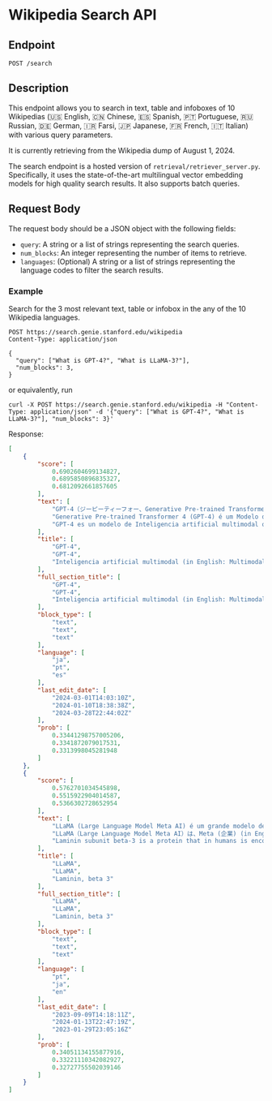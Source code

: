# Wikipedia Search API

## Endpoint
`POST /search`

## Description
This endpoint allows you to search in text, table and infoboxes of 10 Wikipedias (🇺🇸 English, 🇨🇳 Chinese, 🇪🇸 Spanish, 🇵🇹 Portuguese, 🇷🇺 Russian, 🇩🇪 German, 🇮🇷 Farsi, 🇯🇵 Japanese, 🇫🇷 French, 🇮🇹 Italian) with various query parameters.

It is currently retrieving from the Wikipedia dump of August 1, 2024.

The search endpoint is a hosted version of `retrieval/retriever_server.py`.
Specifically, it uses the state-of-the-art multilingual vector embedding models for high quality search results.
It also supports batch queries.

## Request Body
The request body should be a JSON object with the following fields:

- `query`: A string or a list of strings representing the search queries.
- `num_blocks`: An integer representing the number of items to retrieve.
- `languages`: (Optional) A string or a list of strings representing the language codes to filter the search results.

### Example
Search for the 3 most relevant text, table or infobox in the any of the 10 Wikipedia languages.
```http
POST https://search.genie.stanford.edu/wikipedia
Content-Type: application/json

{
  "query": ["What is GPT-4?", "What is LLaMA-3?"],
  "num_blocks": 3,
}
```

or equivalently, run

```
curl -X POST https://search.genie.stanford.edu/wikipedia -H "Content-Type: application/json" -d '{"query": ["What is GPT-4?", "What is LLaMA-3?"], "num_blocks": 3}'
```

Response:
```json
[
    {
        "score": [
            0.6902604699134827,
            0.6895850896835327,
            0.6812092661857605
        ],
        "text": [
            "GPT-4（ジーピーティーフォー、Generative Pre-trained Transformer 4）とは、OpenAI (in English: OpenAI)によって開発されたマルチモーダル (in English: Multimodal learning)（英語版）大規模言語モデル (in English: Large language model)である。2023年3月14日に公開された。自然言語処理 (in English: Natural language processing)にTransformer (機械学習モデル) (in English: Transformer)を採用しており、教師なし学習 (in English: Unsupervised learning)によって大規模なニューラルネットワーク (in English: Neural network)を学習させ、その後、人間のフィードバックからの強化学習 (in English: Reinforcement learning from human feedback)（RLHF）を行っている。",
            "Generative Pre-trained Transformer 4 (GPT-4) é um Modelo de linguagem grande (in English: Large language model) multimodal criado pela OpenAI (in English: OpenAI) e o quarto modelo da série GPT.  Foi lançado em 14 de março de 2023, e se tornou publicamente aberto de forma limitada por meio do ChatGPT (in English: ChatGPT) Plus, com o seu acesso à API comercial sendo provido por uma lista de espera. Sendo um Transformador (in English: Transformer), foi pré-treinado para prever o próximo Token (informática) (usando dados públicos e \"licenciados de provedores terceirizados\"), e então foi aperfeiçoado através de uma técnica de aprendizagem por reforço com humanos.",
            "GPT-4 es un modelo de Inteligencia artificial multimodal que puede generar texto a partir de diferentes tipos de entradas, como texto o imágenes. GPT-4 es un modelo multimodal porque puede Procesador de texto (in English: Word processor) y combinar diferentes modalidades de información, como el Lengua natural (in English: Natural language) y la Visión artificial (in English: Computer vision) Esto le da una ventaja sobre los modelos que solo pueden manejar una modalidad, ya que puede aprovechar el contexto y el conocimiento de múltiples fuentes.GPT-4 utiliza una técnica llamada fusión cruzada, que le permite integrar Información (in English: Information) de diferentes modalidades en una sola representación, lo que mejora su capacidad de Entendimiento (in English: Understanding) y generación"
        ],
        "title": [
            "GPT-4",
            "GPT-4",
            "Inteligencia artificial multimodal (in English: Multimodal artificial intelligence)"
        ],
        "full_section_title": [
            "GPT-4",
            "GPT-4",
            "Inteligencia artificial multimodal (in English: Multimodal artificial intelligence) > GPT-4"
        ],
        "block_type": [
            "text",
            "text",
            "text"
        ],
        "language": [
            "ja",
            "pt",
            "es"
        ],
        "last_edit_date": [
            "2024-03-01T14:03:10Z",
            "2024-01-10T18:38:38Z",
            "2024-03-28T22:44:02Z"
        ],
        "prob": [
            0.33441298757005206,
            0.3341872079017531,
            0.3313998045281948
        ]
    },
    {
        "score": [
            0.5762701034545898,
            0.5515922904014587,
            0.5366302728652954
        ],
        "text": [
            "LLaMA (Large Language Model Meta AI) é um grande modelo de linguagem (LLM) lançado pela Meta AI em fevereiro de 2023. Uma variedade de modelo foi treinada, variando de 7 bilhões a 65 bilhões. Os desenvolvedores do LLaMA relataram que o desempenho do modelo de 13 bilhões de parâmetros na maioria dos benchmarks NLP excedeu o do muito maior GPT-3 (in English: GPT-3) (com 175 bilhões de parâmetros) e que o maior modelo era competitivo com modelos de última geração, como PaLM e Chinchilla. Considerando que os LLMs mais poderosos geralmente são acessíveis apenas por meio de APIs limitadas (se é que existem), a Meta lançou os modelo do LLaMA para a comunidade de pesquisa sob uma licença não comercial. Uma semana após o lançamento do LLaMA, seus pesos vazaram para o público no 4chan via BitTorrent (in English: BitTorrent).",
            "LLaMA（Large Language Model Meta AI）は、Meta (企業) (in English: Meta Platforms) が2023年2月に発表した大規模言語モデル (in English: Large language model)。70億パラメータから650億パラメータまで、さまざまなサイズのモデルが学習された。LLaMA の開発者は、130億パラメータモデルがほとんどの自然言語処理 (in English: Natural language processing)ベンチマークにおいてGPT-3 (in English: GPT-3)（1750億パラメータ）の性能を上回ること、最大のモデルは PaLM (in English: PaLM) や Chinchilla などの最先端モデルに匹敵することを報告している。従来、ほとんどの強力な大規模言語モデルは限られた アプリケーションプログラミングインタフェース (in English: API) を通じてしかアクセスできなかったが、Meta は LLaMA のモデルのウェイトを非商用ライセンスで研究コミュニティに公開した。LLaMAのリリースから1週間で、そのウェイトがリークされた。",
            "Laminin subunit beta-3 is a protein that in humans is encoded by the LAMB3 gene. LAMB3 encodes the beta 3 subunit of laminin. Laminin is composed of three subunits (alpha, beta, and gamma), and refers to a family of basement membrane proteins. For example, LAMB3 serves as the beta chain in laminin-5. Mutations in LAMB3 have been identified as the cause of various types of epidermolysis bullosa. Two alternatively spliced transcript variants encoding the same protein have been found for this gene."
        ],
        "title": [
            "LLaMA",
            "LLaMA",
            "Laminin, beta 3"
        ],
        "full_section_title": [
            "LLaMA",
            "LLaMA",
            "Laminin, beta 3"
        ],
        "block_type": [
            "text",
            "text",
            "text"
        ],
        "language": [
            "pt",
            "ja",
            "en"
        ],
        "last_edit_date": [
            "2023-09-09T14:18:11Z",
            "2024-01-13T22:47:19Z",
            "2023-01-29T23:05:16Z"
        ],
        "prob": [
            0.34051134155877916,
            0.33221110342082927,
            0.32727755502039146
        ]
    }
]
```